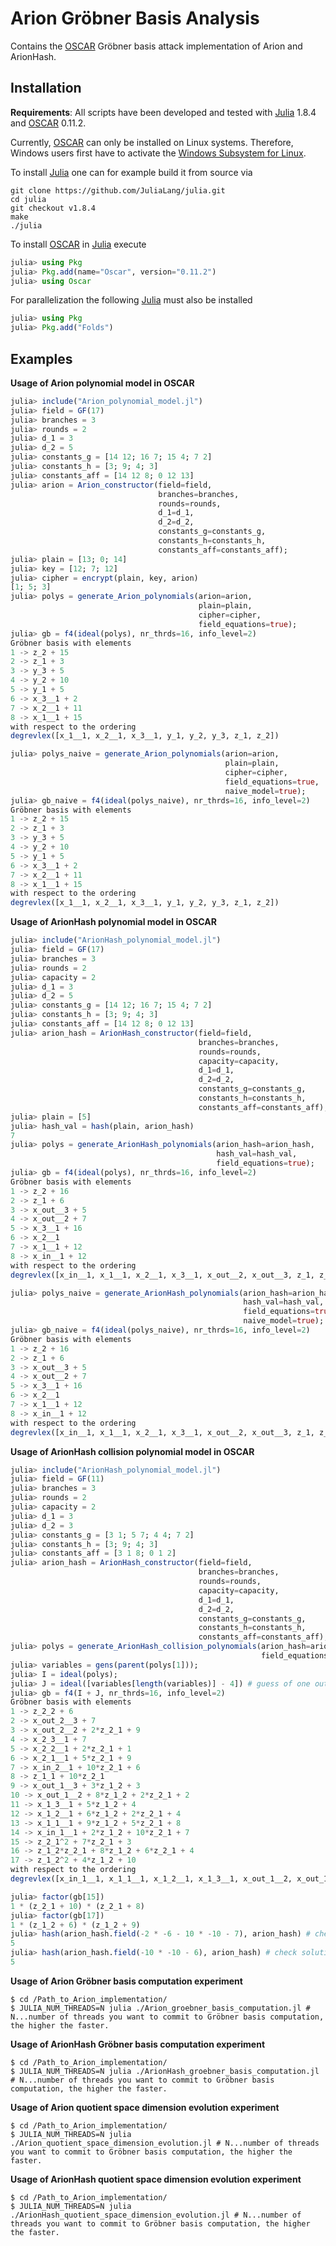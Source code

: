 # Arion Gröbner Basis Analysis
Contains the [OSCAR](https://oscar.computeralgebra.de/) Gröbner basis attack implementation of Arion and ArionHash.

## Installation
**Requirements**: All scripts have been developed and tested with [Julia](https://julialang.org/) 1.8.4 and [OSCAR](https://oscar.computeralgebra.de/) 0.11.2.

Currently, [OSCAR](https://oscar.computeralgebra.de/) can only be installed on Linux systems.
Therefore, Windows users first have to activate the [Windows Subsystem for Linux](https://learn.microsoft.com/en-us/windows/wsl/install).

To install [Julia](https://julialang.org/) one can for example build it from source via
```shell
git clone https://github.com/JuliaLang/julia.git
cd julia
git checkout v1.8.4
make
./julia
```
To install [OSCAR](https://oscar.computeralgebra.de/) in [Julia](https://julialang.org/) execute
```julia
julia> using Pkg
julia> Pkg.add(name="Oscar", version="0.11.2")
julia> using Oscar
```
For parallelization the following [Julia](https://julialang.org/) must also be installed
```julia
julia> using Pkg
julia> Pkg.add("Folds")
```


## Examples
**Usage of Arion polynomial model in OSCAR**
```julia
julia> include("Arion_polynomial_model.jl")
julia> field = GF(17)
julia> branches = 3
julia> rounds = 2
julia> d_1 = 3
julia> d_2 = 5
julia> constants_g = [14 12; 16 7; 15 4; 7 2]
julia> constants_h = [3; 9; 4; 3]
julia> constants_aff = [14 12 8; 0 12 13]
julia> arion = Arion_constructor(field=field,
                                 branches=branches,
                                 rounds=rounds,
                                 d_1=d_1,
                                 d_2=d_2,
                                 constants_g=constants_g,
                                 constants_h=constants_h,
                                 constants_aff=constants_aff);
julia> plain = [13; 0; 14]
julia> key = [12; 7; 12]
julia> cipher = encrypt(plain, key, arion)
[1; 5; 3]
julia> polys = generate_Arion_polynomials(arion=arion,
                                          plain=plain,
                                          cipher=cipher,
                                          field_equations=true);
julia> gb = f4(ideal(polys), nr_thrds=16, info_level=2)
Gröbner basis with elements
1 -> z_2 + 15
2 -> z_1 + 3
3 -> y_3 + 5
4 -> y_2 + 10
5 -> y_1 + 5
6 -> x_3__1 + 2
7 -> x_2__1 + 11
8 -> x_1__1 + 15
with respect to the ordering 
degrevlex([x_1__1, x_2__1, x_3__1, y_1, y_2, y_3, z_1, z_2])

julia> polys_naive = generate_Arion_polynomials(arion=arion,
                                                plain=plain,
                                                cipher=cipher,
                                                field_equations=true,
                                                naive_model=true);
julia> gb_naive = f4(ideal(polys_naive), nr_thrds=16, info_level=2)
Gröbner basis with elements
1 -> z_2 + 15
2 -> z_1 + 3
3 -> y_3 + 5
4 -> y_2 + 10
5 -> y_1 + 5
6 -> x_3__1 + 2
7 -> x_2__1 + 11
8 -> x_1__1 + 15
with respect to the ordering 
degrevlex([x_1__1, x_2__1, x_3__1, y_1, y_2, y_3, z_1, z_2])
```

**Usage of ArionHash polynomial model in OSCAR**
```julia
julia> include("ArionHash_polynomial_model.jl")
julia> field = GF(17)
julia> branches = 3
julia> rounds = 2
julia> capacity = 2
julia> d_1 = 3
julia> d_2 = 5
julia> constants_g = [14 12; 16 7; 15 4; 7 2]
julia> constants_h = [3; 9; 4; 3]
julia> constants_aff = [14 12 8; 0 12 13]
julia> arion_hash = ArionHash_constructor(field=field,
                                          branches=branches,
                                          rounds=rounds,
                                          capacity=capacity,
                                          d_1=d_1,
                                          d_2=d_2,
                                          constants_g=constants_g,
                                          constants_h=constants_h,
                                          constants_aff=constants_aff);
julia> plain = [5]
julia> hash_val = hash(plain, arion_hash)
7
julia> polys = generate_ArionHash_polynomials(arion_hash=arion_hash,
                                              hash_val=hash_val,
                                              field_equations=true);
julia> gb = f4(ideal(polys), nr_thrds=16, info_level=2)
Gröbner basis with elements
1 -> z_2 + 16
2 -> z_1 + 6
3 -> x_out__3 + 5
4 -> x_out__2 + 7
5 -> x_3__1 + 16
6 -> x_2__1
7 -> x_1__1 + 12
8 -> x_in__1 + 12
with respect to the ordering
degrevlex([x_in__1, x_1__1, x_2__1, x_3__1, x_out__2, x_out__3, z_1, z_2])

julia> polys_naive = generate_ArionHash_polynomials(arion_hash=arion_hash,
                                                    hash_val=hash_val,
                                                    field_equations=true,
                                                    naive_model=true);
julia> gb_naive = f4(ideal(polys_naive), nr_thrds=16, info_level=2)
Gröbner basis with elements
1 -> z_2 + 16
2 -> z_1 + 6
3 -> x_out__3 + 5
4 -> x_out__2 + 7
5 -> x_3__1 + 16
6 -> x_2__1
7 -> x_1__1 + 12
8 -> x_in__1 + 12
with respect to the ordering
degrevlex([x_in__1, x_1__1, x_2__1, x_3__1, x_out__2, x_out__3, z_1, z_2])
```

**Usage of ArionHash collision polynomial model in OSCAR**
```julia
julia> include("ArionHash_polynomial_model.jl")
julia> field = GF(11)
julia> branches = 3
julia> rounds = 2
julia> capacity = 2
julia> d_1 = 3
julia> d_2 = 3
julia> constants_g = [3 1; 5 7; 4 4; 7 2]
julia> constants_h = [3; 9; 4; 3]
julia> constants_aff = [3 1 8; 0 1 2]
julia> arion_hash = ArionHash_constructor(field=field,
                                          branches=branches,
                                          rounds=rounds,
                                          capacity=capacity,
                                          d_1=d_1,
                                          d_2=d_2,
                                          constants_g=constants_g,
                                          constants_h=constants_h,
                                          constants_aff=constants_aff);
julia> polys = generate_ArionHash_collision_polynomials(arion_hash=arion_hash,
                                                        field_equations=true);
julia> variables = gens(parent(polys[1]));
julia> I = ideal(polys);
julia> J = ideal([variables[length(variables)] - 4]) # guess of one output state variable
julia> gb = f4(I + J, nr_thrds=16, info_level=2)
Gröbner basis with elements
1 -> z_2_2 + 6
2 -> x_out_2__3 + 7
3 -> x_out_2__2 + 2*z_2_1 + 9
4 -> x_2_3__1 + 7
5 -> x_2_2__1 + 2*z_2_1 + 1
6 -> x_2_1__1 + 5*z_2_1 + 9
7 -> x_in_2__1 + 10*z_2_1 + 6
8 -> z_1_1 + 10*z_2_1
9 -> x_out_1__3 + 3*z_1_2 + 3
10 -> x_out_1__2 + 8*z_1_2 + 2*z_2_1 + 2
11 -> x_1_3__1 + 5*z_1_2 + 4
12 -> x_1_2__1 + 6*z_1_2 + 2*z_2_1 + 4
13 -> x_1_1__1 + 9*z_1_2 + 5*z_2_1 + 8
14 -> x_in_1__1 + 2*z_1_2 + 10*z_2_1 + 7
15 -> z_2_1^2 + 7*z_2_1 + 3
16 -> z_1_2*z_2_1 + 8*z_1_2 + 6*z_2_1 + 4
17 -> z_1_2^2 + 4*z_1_2 + 10
with respect to the ordering
degrevlex([x_in_1__1, x_1_1__1, x_1_2__1, x_1_3__1, x_out_1__2, x_out_1__3, z_1_1, z_1_2, x_in_2__1, x_2_1__1, x_2_2__1, x_2_3__1, x_out_2__2, x_out_2__3, z_2_1, z_2_2])

julia> factor(gb[15])
1 * (z_2_1 + 10) * (z_2_1 + 8)
julia> factor(gb[17])
1 * (z_1_2 + 6) * (z_1_2 + 9)
julia> hash(arion_hash.field(-2 * -6 - 10 * -10 - 7), arion_hash) # check solution for x_in__1_1
5
julia> hash(arion_hash.field(-10 * -10 - 6), arion_hash) # check solution for x_in__2_1
5
```
**Usage of Arion Gröbner basis computation experiment** 
```shell
$ cd /Path_to_Arion_implementation/
$ JULIA_NUM_THREADS=N julia ./Arion_groebner_basis_computation.jl # N...number of threads you want to commit to Gröbner basis computation, the higher the faster.
```

**Usage of ArionHash Gröbner basis computation experiment** 
```shell
$ cd /Path_to_Arion_implementation/
$ JULIA_NUM_THREADS=N julia ./ArionHash_groebner_basis_computation.jl # N...number of threads you want to commit to Gröbner basis computation, the higher the faster.
```

**Usage of Arion quotient space dimension evolution experiment**
```shell
$ cd /Path_to_Arion_implementation/
$ JULIA_NUM_THREADS=N julia ./Arion_quotient_space_dimension_evolution.jl # N...number of threads you want to commit to Gröbner basis computation, the higher the faster.
```

**Usage of ArionHash quotient space dimension evolution experiment**
```shell
$ cd /Path_to_Arion_implementation/
$ JULIA_NUM_THREADS=N julia ./ArionHash_quotient_space_dimension_evolution.jl # N...number of threads you want to commit to Gröbner basis computation, the higher the faster.
```
